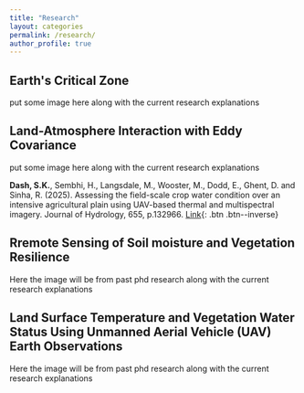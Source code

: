 ```yaml
---
title: "Research"
layout: categories
permalink: /research/
author_profile: true
---
```


## Earth's Critical Zone
put some image here along with the current research explanations

## Land-Atmosphere Interaction with Eddy Covariance
put some image here along with the current research explanations

**Dash, S.K.**, Sembhi, H., Langsdale, M., Wooster, M., Dodd, E., Ghent, D. and Sinha, R. (2025). Assessing the field-scale crop water condition over an intensive agricultural plain using UAV-based thermal and multispectral imagery. Journal of Hydrology, 655, p.132966. [Link](https://doi.org/10.1016/j.jhydrol.2025.132966){: .btn .btn--inverse} 

## Rremote Sensing of Soil moisture and Vegetation Resilience
Here the image will be from past phd research along with the current research explanations

## Land Surface Temperature and Vegetation Water Status Using Unmanned Aerial Vehicle (UAV) Earth Observations
Here the image will be from past phd research along with the current research explanations
